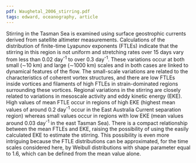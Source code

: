 ```yaml
---
pdf: Waughetal_2006_stirring.pdf
tags: edward, oceanography, article
---
```

Stirring in the Tasman Sea is examined using surface geostrophic currents derived from satellite altimeter measurements. Calculations of the distribution of finite-time Lyapunov exponents (FTLEs) indicate that the stirring in this region is not uniform and stretching rates over 15 days vary from less than 0.02 day<sup>-1</sup> to over 0.3 day<sup>-1</sup>. These variations occur at both small (∼10 km) and large (∼1000 km) scales and in both cases are linked to dynamical features of the flow. The small-scale variations are related to the characteristics of coherent vortex structures, and there are low FTLEs inside vortices and filaments of high FTLEs in strain-dominated regions surrounding these vortices. Regional variations in the stirring are closely related to variations in mesoscale activity and eddy kinetic energy (EKE). High values of mean FTLE occur in regions of high EKE (highest mean values of around 0.2 day<sup>-1</sup> occur in the East Australia Current separation region) whereas small values occur in regions with low EKE (mean values around 0.03 day<sup>-1</sup> in the east Tasman Sea). There is a compact relationship between the mean FTLEs and EKE, raising the possibility of using the easily calculated EKE to estimate the stirring. This possibility is even more intriguing because the FTLE distributions can be approximated, for the time scales considered here, by Weibull distributions with shape parameter equal to 1.6, which can be defined from the mean value alone.
